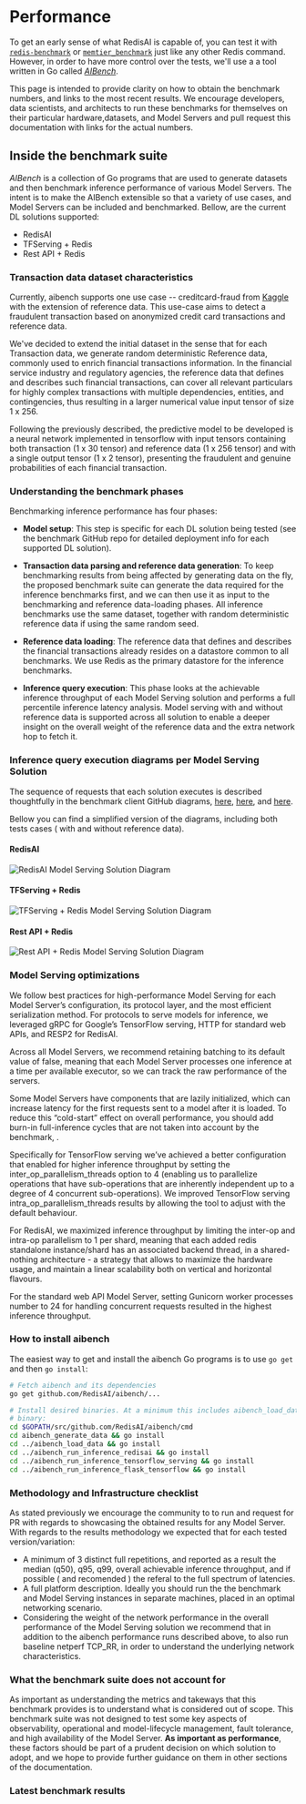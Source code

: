 # Performance

To get an early sense of what RedisAI is capable of, you can test it with [`redis-benchmark`](https://redis.io/topics/benchmarks) or [`memtier_benchmark`](https://github.com/RedisLabs/memtier_benchmark) just like
any other Redis command. However, in order to have more control over the tests, we'll use a 
a tool written in Go called [_AIBench_](https://github.com/RedisAI/aibench). 

This page is intended to provide clarity on how to obtain the benchmark numbers, and links to the most recent results. We encourage developers, data scientists, and architects to run these benchmarks for themselves on their particular hardware,datasets, and Model Servers and pull request this documentation with links for the actual numbers.



## Inside the benchmark suite

_AIBench_ is a collection of Go programs that are used to generate datasets and then benchmark inference performance of various Model Servers. The intent is to make the AIBench extensible so that a variety of use cases, and Model Servers can be included and benchmarked. 
Bellow, are the current DL solutions supported:

- RedisAI
- TFServing + Redis
- Rest API + Redis


### Transaction data dataset characteristics

Currently, aibench supports one use case -- creditcard-fraud from [Kaggle](https://www.kaggle.com/mlg-ulb/creditcardfraud) with the extension of reference data. This use-case aims to detect a fraudulent transaction based on anonymized credit card transactions and reference data.


We've decided to extend the initial dataset in the sense that for each Transaction data, we generate random deterministic Reference data, commonly used to enrich financial transactions information. In the financial service industry and regulatory agencies, the reference data that defines and describes such financial transactions, can cover all relevant particulars for highly complex transactions with multiple dependencies, entities, and contingencies, thus resulting in a larger numerical value input tensor of size 1 x 256.

Following the previously described, the predictive model to be developed is a neural network implemented in tensorflow with input tensors containing both transaction (1 x 30 tensor) and reference data (1 x 256 tensor) and with a single output tensor (1 x 2 tensor), presenting the fraudulent and genuine probabilities of each financial transaction.

### Understanding the benchmark phases

Benchmarking inference performance has four phases: 

 - **Model setup**: This step is specific for each DL solution being tested (see the benchmark GitHub repo for detailed deployment info for each supported DL solution).

 - **Transaction data parsing and reference data generation**: To keep benchmarking results from being affected by generating data on the fly, the proposed benchmark suite can generate the data required for the inference benchmarks first, and we can then use it as input to the benchmarking and reference data-loading phases. All inference benchmarks use the same dataset, together with random deterministic reference data if using the same random seed.

 - **Reference data loading**: The reference data that defines and describes the financial transactions already resides on a datastore common to all benchmarks. We use Redis as the primary datastore for the inference benchmarks.

 - **Inference query execution**: This phase looks at the achievable inference throughput of each Model Serving solution and performs a full percentile inference latency analysis. Model serving with and without reference data is supported across all solution to enable a deeper insight on the overall weight of the reference data and the extra network hop to fetch it.
 

### Inference query execution diagrams per Model Serving Solution

The sequence of requests that each solution executes is described thoughtfully in the benchmark client GitHub diagrams, [here](https://github.com/RedisAI/aibench/blob/master/docs/redisai.md), [here](https://github.com/RedisAI/aibench/blob/master/docs/redisai.md), and [here](https://github.com/RedisAI/aibench/blob/master/docs/restapi_and_redis.md#aibench-supplemental-guide-dl-rest-api-and-redis).
  
Bellow you can find a simplified version of the diagrams, including both tests cases ( with and without reference data).


#### RedisAI

![RedisAI Model Serving Solution Diagram](images/redisai_modelserver.png "RedisAI Model Serving Solution Diagram")


#### TFServing + Redis

![TFServing + Redis Model Serving Solution Diagram](images/tfs_modelserver.png "TFServing + Redis Model Serving Solution Diagram")

#### Rest API + Redis

![Rest API + Redis Model Serving Solution Diagram](images/flask_modelserver.png "Rest API + Redis Model Serving Solution Diagram")


### Model Serving optimizations

We follow best practices for high-performance Model Serving for each Model Server’s configuration, its protocol layer, and the most efficient serialization method. For protocols to serve models for inference, we leveraged gRPC for Google’s TensorFlow serving, HTTP for standard web APIs, and RESP2 for RedisAI. 

Across all Model Servers, we recommend retaining batching to its default value of false, meaning that each Model Server processes one inference at a time per available executor, so we can track the raw performance of the servers.

Some Model Servers have components that are lazily initialized, which can increase latency for the first requests sent to a model after it is loaded. To reduce this “cold-start” effect on overall performance, you should add burn-in full-inference cycles that are not taken into account by the benchmark, .

Specifically for TensorFlow serving we’ve achieved a better configuration that enabled for higher inference throughput by setting the inter_op_parallelism_threads option to 4 (enabling us to parallelize operations that have sub-operations that are inherently independent up to a degree of 4 concurrent sub-operations). We improved TensorFlow serving intra_op_parallelism_threads results by allowing the tool to adjust with the default behaviour. 

For RedisAI, we maximized inference throughput by limiting the inter-op and intra-op parallelism to 1 per shard, meaning that each added redis standalone instance/shard has an associated backend thread, in a shared-nothing architecture - a strategy that allows to maximize the hardware usage, and maintain a linear scalability both on vertical and horizontal flavours.

For the standard web API Model Server, setting Gunicorn worker processes number to 24 for handling concurrent requests resulted in the highest inference throughput.

### How to install aibench

The easiest way to get and install the aibench Go programs is to use
`go get` and then `go install`:

```bash
# Fetch aibench and its dependencies
go get github.com/RedisAI/aibench/...

# Install desired binaries. At a minimum this includes aibench_load_data, and one aibench_run_inference_*
# binary:
cd $GOPATH/src/github.com/RedisAI/aibench/cmd
cd aibench_generate_data && go install
cd ../aibench_load_data && go install
cd ../aibench_run_inference_redisai && go install
cd ../aibench_run_inference_tensorflow_serving && go install
cd ../aibench_run_inference_flask_tensorflow && go install
```


### Methodology and Infrastructure checklist

As stated previously we encourage the community to to run and request for PR with regards to showcasing the obtained results for any Model Server. With regards to the results methodology we expected that for each tested version/variation:

- A minimum of 3 distinct full repetitions, and reported as a result the median (q50), q95, q99, overall achievable inference throughput, and if possible ( and recomended ) the referal to the full spectrum of latencies.
- A full platform description. Ideally you should run the the benchmark and Model Serving instances in separate machines, placed in an optimal networking scenario. 
- Considering the weight of the network performance in the overall performance of the Model Serving solution we recommend that in addition to the aibench performance runs described above, to also run baseline netperf TCP_RR, in order to understand the underlying network characteristics. 


### What the benchmark suite does not account for

As important as understanding the metrics and takeways that this benchmark provides is to understand what is considered out of scope. This benchmark suite was not designed to test some key aspects of observability, operational and model-lifecycle management, fault tolerance, and high availability of the Model Server. **As important as performance**, these factors should be part of a prudent decision on which solution to adopt, and we hope to provide further guidance on them in other sections of the documentation. 

### Latest benchmark results


